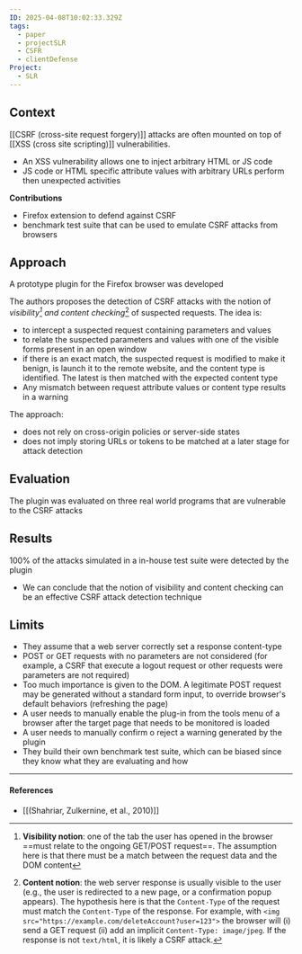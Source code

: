 ```yaml
---
ID: 2025-04-08T10:02:33.329Z
tags:
  - paper
  - projectSLR
  - CSFR
  - clientDefense
Project:
  - SLR
---
```

## Context

[[CSRF (cross-site request forgery)]] attacks are often mounted on top of [[XSS (cross site scripting)]] vulnerabilities.
- An XSS vulnerability allows one to inject arbitrary HTML or JS code
- JS code or HTML specific attribute values with arbitrary URLs perform then unexpected activities

**Contributions**
- Firefox extension to defend against CSRF
- benchmark test suite that can be used to emulate CSRF attacks from browsers

## Approach

A prototype plugin for the Firefox browser was developed

The authors proposes the detection of CSRF attacks with the notion of *visibility[^1] and content checking*[^2] of suspected requests. The idea is:
- to intercept a suspected request containing parameters and values
- to relate the suspected parameters and values with one of the visible forms present in an open window
- if there is an exact match, the suspected request is modified to make it benign, is launch it to the remote website, and the content type is identified. The latest is then matched with the expected content type
- Any mismatch between request attribute values or content type results in a warning

The approach:
- does not rely on cross-origin policies or server-side states
- does not imply storing URLs or tokens to be matched at a later stage for attack detection

## Evaluation

The plugin was evaluated on three real world programs that are vulnerable to the CSRF attacks

## Results

100% of the attacks simulated in a in-house test suite were detected by the plugin
- We can conclude that the notion of visibility and content checking can be an effective CSRF attack detection technique

## Limits

- They assume that a web server correctly set a response content-type
- POST or GET requests with no parameters are not considered (for example, a CSRF that execute a logout request or other requests were parameters are not required)
- Too much importance is given to the DOM. A legitimate POST request may be generated without a standard form input, to override browser's default behaviors (refreshing the page)
- A user needs to manually enable the plug-in from the tools menu of a browser after the target page that needs to be monitored is loaded
- A user needs to manually confirm o reject a warning generated by the plugin
- They build their own benchmark test suite, which can be biased since they know what they are evaluating and how

---
#### References
- [[(Shahriar, Zulkernine, et al., 2010)]]

[^1]: **Visibility notion**: one of the tab the user has opened in the browser ==must relate to the ongoing GET/POST request==. The assumption here is that there must be a match between the request data and the DOM content

[^2]: **Content notion**: the web server response is usually visible to the user (e.g., the user is redirected to a new page, or a confirmation popup appears). The hypothesis here is that the `Content-Type` of the request must match the `Content-Type` of the response. For example, with `<img src="https://example.com/deleteAccount?user=123">` the browser will (i) send a GET request (ii) add an implicit `Content-Type: image/jpeg`. If the response is not `text/html`, it is likely a CSRF attack.

